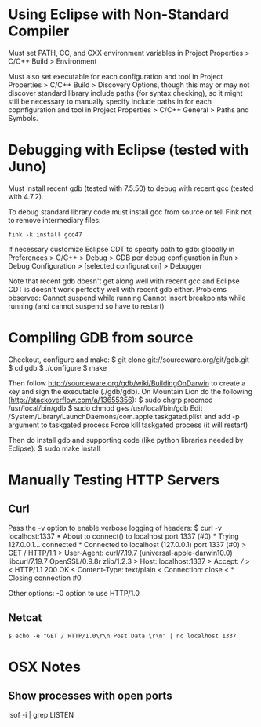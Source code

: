 # Using Eclipse with Non-Standard Compiler #

Must set PATH, CC, and CXX environment variables in Project Properties > C/C++ Build > Environment

Must also set executable for each configuration and tool in Project Properties > C/C++ Build > Discovery Options, though this may or may not discover standard library include paths (for syntax checking), so it might still be necessary to manually specify include paths in for each copnfiguration and tool in Project Properties > C/C++ General > Paths and Symbols.

# Debugging with Eclipse (tested with Juno) #

Must install recent gdb (tested with 7.5.50) to debug with recent gcc (tested with 4.7.2).

To debug standard library code must install gcc from source or tell Fink not to remove intermediary files:

	fink -k install gcc47

If necessary customize Eclipse CDT to specify path to gdb:
	globally in Preferences > C/C++ > Debug > GDB
	per debug configuration in Run > Debug Configuration > [selected configuration] > Debugger

Note that recent gdb doesn't get along well with recent gcc and Eclipse CDT is doesn't work perfectly well with recent gdb either. Problems observed:
	Cannot suspend while running
	Cannot insert breakpoints while running (and cannot suspend so have to restart)

# Compiling GDB from source #

Checkout, configure and make:
	$ git clone git://sourceware.org/git/gdb.git
	$ cd gdb
	$ ./configure
	$ make

Then follow http://sourceware.org/gdb/wiki/BuildingOnDarwin to create a key and sign the executable (./gdb/gdb).
On Mountain Lion do the following (http://stackoverflow.com/a/13655356):
	$ sudo chgrp procmod /usr/local/bin/gdb
	$ sudo chmod g+s /usr/local/bin/gdb
	Edit /System/Library/LaunchDaemons/com.apple.taskgated.plist and add -p argument to taskgated process
	Force kill taskgated process (it will restart)

Then do install gdb and supporting code (like python libraries needed by Eclipse):
	$ sudo make install

# Manually Testing HTTP Servers #

## Curl ##

Pass the -v option to enable verbose logging of headers:
	$ curl -v localhost:1337
	* About to connect() to localhost port 1337 (#0)
	*   Trying 127.0.0.1... connected
	* Connected to localhost (127.0.0.1) port 1337 (#0)
	> GET / HTTP/1.1
	> User-Agent: curl/7.19.7 (universal-apple-darwin10.0) libcurl/7.19.7 OpenSSL/0.9.8r zlib/1.2.3
	> Host: localhost:1337
	> Accept: */*
	> 
	< HTTP/1.1 200 OK
	< Content-Type: text/plain
	< Connection: close
	< 
	* Closing connection #0

Other options:
	-0 option to use HTTP/1.0

## Netcat ##

	$ echo -e "GET / HTTP/1.0\r\n Post Data \r\n" | nc localhost 1337

# OSX Notes #

## Show processes with open ports ##
lsof -i | grep LISTEN